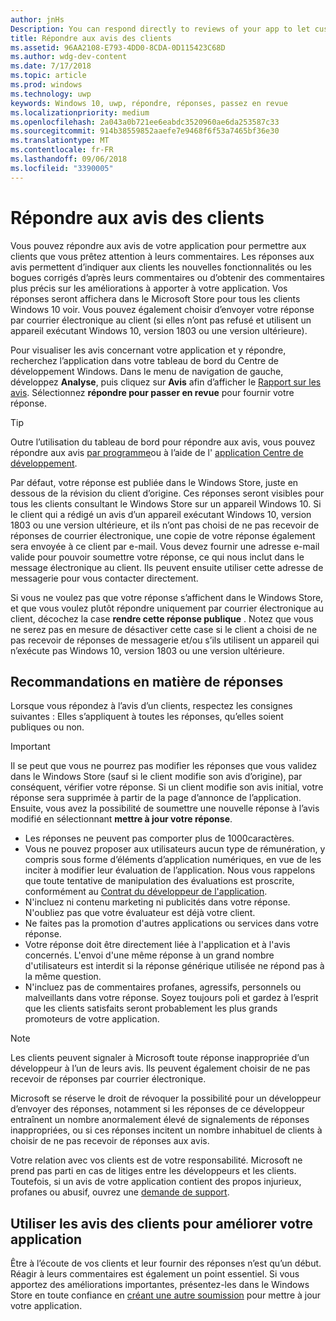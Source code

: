 ```yaml
---
author: jnHs
Description: You can respond directly to reviews of your app to let customers know you’re listening to their feedback.
title: Répondre aux avis des clients
ms.assetid: 96AA2108-E793-4DD0-8CDA-0D115423C68D
ms.author: wdg-dev-content
ms.date: 7/17/2018
ms.topic: article
ms.prod: windows
ms.technology: uwp
keywords: Windows 10, uwp, répondre, réponses, passez en revue
ms.localizationpriority: medium
ms.openlocfilehash: 2a043a0b721ee6eabdc3520960ae6da253587c33
ms.sourcegitcommit: 914b38559852aaefe7e9468f6f53a7465bf36e30
ms.translationtype: MT
ms.contentlocale: fr-FR
ms.lasthandoff: 09/06/2018
ms.locfileid: "3390005"
---
```

# <a name="respond-to-customer-reviews"></a>Répondre aux avis des clients


Vous pouvez répondre aux avis de votre application pour permettre aux clients que vous prêtez attention à leurs commentaires. Les réponses aux avis permettent d’indiquer aux clients les nouvelles fonctionnalités ou les bogues corrigés d’après leurs commentaires ou d’obtenir des commentaires plus précis sur les améliorations à apporter à votre application. Vos réponses seront affichera dans le Microsoft Store pour tous les clients Windows 10 voir. Vous pouvez également choisir d’envoyer votre réponse par courrier électronique au client (si elles n’ont pas refusé et utilisent un appareil exécutant Windows 10, version 1803 ou une version ultérieure).

Pour visualiser les avis concernant votre application et y répondre, recherchez l’application dans votre tableau de bord du Centre de développement Windows. Dans le menu de navigation de gauche, développez **Analyse**, puis cliquez sur **Avis** afin d’afficher le [Rapport sur les avis](reviews-report.md). Sélectionnez **répondre pour passer en revue** pour fournir votre réponse.

> [!TIP]
> Outre l’utilisation du tableau de bord pour répondre aux avis, vous pouvez répondre aux avis [par programme](../monetize/submit-responses-to-app-reviews.md)ou à l’aide de l' [application Centre de développement](https://www.microsoft.com/store/apps/dev-center/9nblggh4r5ws).

Par défaut, votre réponse est publiée dans le Windows Store, juste en dessous de la révision du client d’origine. Ces réponses seront visibles pour tous les clients consultant le Windows Store sur un appareil Windows 10. Si le client qui a rédigé un avis d’un appareil exécutant Windows 10, version 1803 ou une version ultérieure, et ils n’ont pas choisi de ne pas recevoir de réponses de courrier électronique, une copie de votre réponse également sera envoyée à ce client par e-mail.  Vous devez fournir une adresse e-mail valide pour pouvoir soumettre votre réponse, ce qui nous inclut dans le message électronique au client. Ils peuvent ensuite utiliser cette adresse de messagerie pour vous contacter directement.

Si vous ne voulez pas que votre réponse s’affichent dans le Windows Store, et que vous voulez plutôt répondre uniquement par courrier électronique au client, décochez la case **rendre cette réponse publique** . Notez que vous ne serez pas en mesure de désactiver cette case si le client a choisi de ne pas recevoir de réponses de messagerie et/ou s’ils utilisent un appareil qui n’exécute pas Windows 10, version 1803 ou une version ultérieure.

## <a name="guidelines-for-responses"></a>Recommandations en matière de réponses

Lorsque vous répondez à l’avis d’un clients, respectez les consignes suivantes : Elles s’appliquent à toutes les réponses, qu’elles soient publiques ou non.

> [!IMPORTANT]
> Il se peut que vous ne pourrez pas modifier les réponses que vous validez dans le Windows Store (sauf si le client modifie son avis d’origine), par conséquent, vérifier votre réponse. Si un client modifie son avis initial, votre réponse sera supprimée à partir de la page d’annonce de l’application. Ensuite, vous avez la possibilité de soumettre une nouvelle réponse à l’avis modifié en sélectionnant **mettre à jour votre réponse**.

-   Les réponses ne peuvent pas comporter plus de 1000caractères.
-   Vous ne pouvez proposer aux utilisateurs aucun type de rémunération, y compris sous forme d’éléments d’application numériques, en vue de les inciter à modifier leur évaluation de l’application. Nous vous rappelons que toute tentative de manipulation des évaluations est proscrite, conformément au [Contrat du développeur de l'application](https://docs.microsoft.com/legal/windows/agreements/app-developer-agreement).
-   N'incluez ni contenu marketing ni publicités dans votre réponse. N'oubliez pas que votre évaluateur est déjà votre client.
-   Ne faites pas la promotion d'autres applications ou services dans votre réponse.
-   Votre réponse doit être directement liée à l'application et à l'avis concernés. L'envoi d'une même réponse à un grand nombre d'utilisateurs est interdit si la réponse générique utilisée ne répond pas à la même question.
-   N'incluez pas de commentaires profanes, agressifs, personnels ou malveillants dans votre réponse. Soyez toujours poli et gardez à l’esprit que les clients satisfaits seront probablement les plus grands promoteurs de votre application.

> [!NOTE]
> Les clients peuvent signaler à Microsoft toute réponse inappropriée d’un développeur à l’un de leurs avis. Ils peuvent également choisir de ne pas recevoir de réponses par courrier électronique.
>
> Microsoft se réserve le droit de révoquer la possibilité pour un développeur d’envoyer des réponses, notamment si les réponses de ce développeur entraînent un nombre anormalement élevé de signalements de réponses inappropriées, ou si ces réponses incitent un nombre inhabituel de clients à choisir de ne pas recevoir de réponses aux avis.

Votre relation avec vos clients est de votre responsabilité. Microsoft ne prend pas parti en cas de litiges entre les développeurs et les clients. Toutefois, si un avis de votre application contient des propos injurieux, profanes ou abusif, ouvrez une [demande de support](http://go.microsoft.com/fwlink/p/?LinkID=401178).


## <a name="use-customer-reviews-to-improve-your-app"></a>Utiliser les avis des clients pour améliorer votre application

Être à l’écoute de vos clients et leur fournir des réponses n’est qu’un début. Réagir à leurs commentaires est également un point essentiel. Si vous apportez des améliorations importantes, présentez-les dans le Windows Store en toute confiance en [créant une autre soumission](app-submissions.md) pour mettre à jour votre application.
